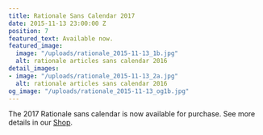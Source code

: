 ```yaml
---
title: Rationale Sans Calendar 2017
date: 2015-11-13 23:00:00 Z
position: 7
featured_text: Available now.
featured_image:
  image: "/uploads/rationale_2015-11-13_1b.jpg"
  alt: rationale articles sans calendar 2016
detail_images:
- image: "/uploads/rationale_2015-11-13_2a.jpg"
  alt: rationale articles sans calendar 2016
og_image: "/uploads/rationale_2015-11-13_og1b.jpg"
---
```


The 2017 Rationale sans calendar is now available for purchase. See more details in our [Shop](https://rationale-design.com/shop/).